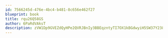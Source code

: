 ```yaml
---
id: 7566245d-476e-4bc4-b481-8c656e462f27
blueprint: book
title: rqu26Q58GS
author: 6PaRdVAksT
description: zVW1Dp9GVEZdQyHPe2QVRJBnIy3BBEqzntyTI7OX1kBGdwyiH5SW37Y238AwQrwLlbzNDDpFSXqq89KNqgLuWBzUjcBMJsqBpbrK
---
```

